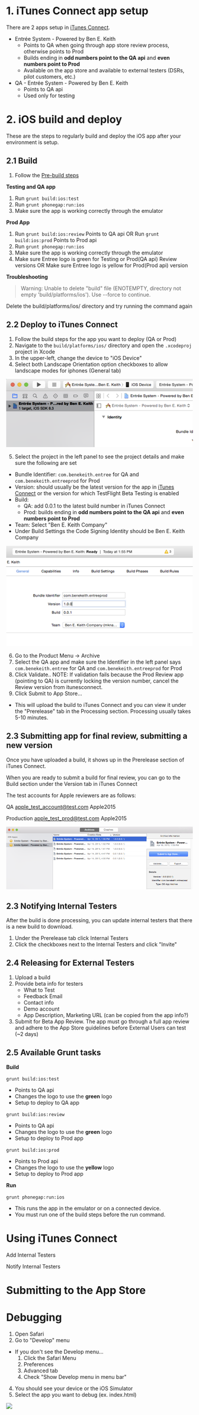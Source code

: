 # 1. iTunes Connect app setup

There are 2 apps setup in [iTunes Connect](itunesconnect.apple.com).

 - Entrée System - Powered by Ben E. Keith
   - Points to QA when going through app store review process, otherwise points to Prod
   - Builds ending in **odd numbers point to the QA api** and **even numbers point to Prod**
   - Available on the app store and available to external testers (DSRs, pilot customers, etc.)
 - QA - Entrée System - Powered by Ben E. Keith
   - Points to QA api
   - Used only for testing

# 2. iOS build and deploy

These are the steps to regularly build and deploy the iOS app after your environment is setup.

## 2.1 Build

1. Follow the [Pre-build steps](3.1-Pre-build-steps.md)

**Testing and QA app**

1. Run ```grunt build:ios:test```
2. Run ```grunt phonegap:run:ios```
3. Make sure the app is working correctly through the emulator

**Prod App**

1. Run ```grunt build:ios:review``` Points to QA api OR
   Run ```grunt build:ios:prod```   Points to Prod api
2. Run ```grunt phonegap:run:ios```
3. Make sure the app is working correctly through the emulator
4. Make sure Entree logo is green for Testing or Prod(QA api) Review versions OR
   Make sure Entree logo is yellow for Prod(Prod api) version

**Troubleshooting**

> Warning: Unable to delete "build" file (ENOTEMPTY, directory not empty 'build/platforms/ios'). Use --force to continue.

Delete the build/platforms/ios/ directory and try running the command again	

## 2.2 Deploy to iTunes Connect

1. Follow the build steps for the app you want to deploy (QA or Prod)
2. Navigate to the ```build/platforms/ios/``` directory and open the ```.xcodeproj``` project in Xcode
3. In the upper-left, change the device to "iOS Device"
4. Select both Landscape Orientation option checkboxes to allow landscape modes for iphones (General tab)

![](images/screenshot-1.png)

5. Select the project in the left panel to see the project details and make sure the following are set
 - Bundle Identifier: ```com.benekeith.entree``` for QA and ```com.benekeith.entreeprod``` for Prod
 - Version: should usually be the latest version for the app in [iTunes Connect](itunesconnect.apple.com) or the version for which TestFlight Beta Testing is enabled
 - Build: 
	 - QA: add 0.0.1 to the latest build number in iTunes Connect
	 - Prod: builds ending in **odd numbers point to the QA api** and **even numbers point to Prod**
 - Team: Select "Ben E. Keith Company"
 - Under Build Settings the Code Signing Identity should be Ben E. Keith Company

![](images/screenshot-2.png)

6. Go to the Product Menu -> Archive
7. Select the QA app and make sure the Identifier in the left panel says ```com.benekeith.entree``` for QA and ```com.benekeith.entreeprod``` for Prod
8. Click Validate..
  NOTE: If validation fails because the Prod Review app (pointing to QA) is currently locking the version number, cancel the Review version from itunesconnect.
9. Click Submit to App Store...
 - This will upload the build to iTunes Connect and you can view it under the "Prerelease" tab in the Processing section. Processing usually takes 5-10 minutes.

## 2.3 Submitting app for final review, submitting a new version

Once you have uploaded a build, it shows up in the Prerelease section of iTunes Connect.

When you are ready to submit a build for final review, you can go to the Build section under the Version tab in iTunes Connect 

The test accounts for Apple reviewers are as follows:

QA
apple_test_account@test.com
Apple2015

Production
apple_test_prod@test.com
Apple2015

![](images/screenshot-3.png)

## 2.3 Notifying Internal Testers

After the build is done processing, you can update internal testers that there is a new build to download.

1. Under the Prerelease tab click Internal Testers
2. Click the checkboxes next to the Internal Testers and click "Invite"

## 2.4 Releasing for External Testers

1. Upload a build
2. Provide beta info for testers 
	- What to Test
	- Feedback Email
	- Contact info
	- Demo account
	- App Description, Marketing URL (can be copied from the app info?)
3. Submit for Beta App Review. The app must go through a full app review and adhere to the App Store guidelines before External Users can test (~2 days)

## 2.5 Available Grunt tasks

**Build**

```grunt build:ios:test```

- Points to QA api
- Changes the logo to use the **green** logo
- Setup to deploy to QA app

```grunt build:ios:review```

- Points to QA api
- Changes the logo to use the **green** logo
- Setup to deploy to Prod app

```grunt build:ios:prod```

- Points to Prod api
- Changes the logo to use the **yellow** logo
- Setup to deploy to Prod app

**Run**

```grunt phonegap:run:ios```

- This runs the app in the emulator or on a connected device.
- You must run one of the build steps before the run command.

# Using iTunes Connect

Add Internal Testers

Notify Internal Testers

# Submitting to the App Store

# Debugging

1. Open Safari
2. Go to "Develop" menu
  - If you don't see the Develop menu...
    1. Click the Safari Menu
    2. Preferences
    3. Advanced tab
    4. Check "Show Develop menu in menu bar"
4. You should see your device or the iOS Simulator 
5. Select the app you want to debug (ex. index.html)

![](images/screenshot-4.png)